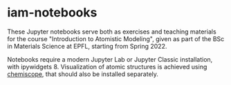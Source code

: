 # iam-notebooks

These Jupyter notebooks serve both as exercises and teaching materials for the course "Introduction to Atomistic Modeling", given as part of the BSc in Materials Science at EPFL, starting from Spring 2022. 

Notebooks require a modern Jupyter Lab or Jupyter Classic installation, with ipywidgets 8. Visualization of atomic structures is achieved using [chemiscope](http://chemiscope.org), that should also be installed separately. 
